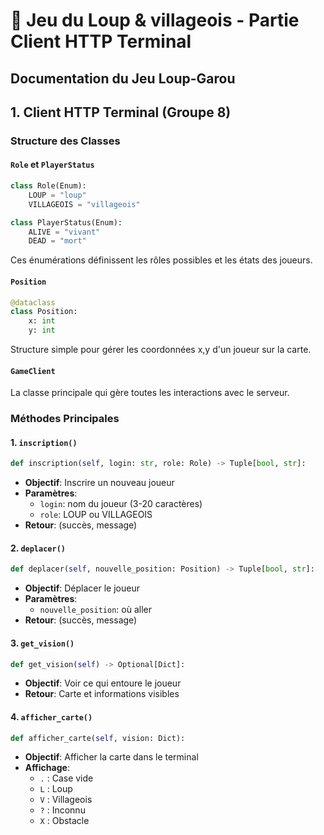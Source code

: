 # 🐺 Jeu du Loup & villageois - Partie Client HTTP Terminal

## Documentation du Jeu Loup-Garou

## 1. Client HTTP Terminal (Groupe 8)

### Structure des Classes

#### `Role` et `PlayerStatus`

```python
class Role(Enum):
    LOUP = "loup"
    VILLAGEOIS = "villageois"

class PlayerStatus(Enum):
    ALIVE = "vivant"
    DEAD = "mort"
```

Ces énumérations définissent les rôles possibles et les états des joueurs.

#### `Position`

```python
@dataclass
class Position:
    x: int
    y: int
```

Structure simple pour gérer les coordonnées x,y d'un joueur sur la carte.

#### `GameClient`

La classe principale qui gère toutes les interactions avec le serveur.

### Méthodes Principales

#### 1. `inscription()`

```python
def inscription(self, login: str, role: Role) -> Tuple[bool, str]:
```

- **Objectif**: Inscrire un nouveau joueur
- **Paramètres**:
  - `login`: nom du joueur (3-20 caractères)
  - `role`: LOUP ou VILLAGEOIS
- **Retour**: (succès, message)

#### 2. `deplacer()`

```python
def deplacer(self, nouvelle_position: Position) -> Tuple[bool, str]:
```

- **Objectif**: Déplacer le joueur
- **Paramètres**:
  - `nouvelle_position`: où aller
- **Retour**: (succès, message)

#### 3. `get_vision()`

```python
def get_vision(self) -> Optional[Dict]:
```

- **Objectif**: Voir ce qui entoure le joueur
- **Retour**: Carte et informations visibles

#### 4. `afficher_carte()`

```python
def afficher_carte(self, vision: Dict):
```

- **Objectif**: Afficher la carte dans le terminal
- **Affichage**:
  - `.` : Case vide
  - `L` : Loup
  - `V` : Villageois
  - `?` : Inconnu
  - `X` : Obstacle
